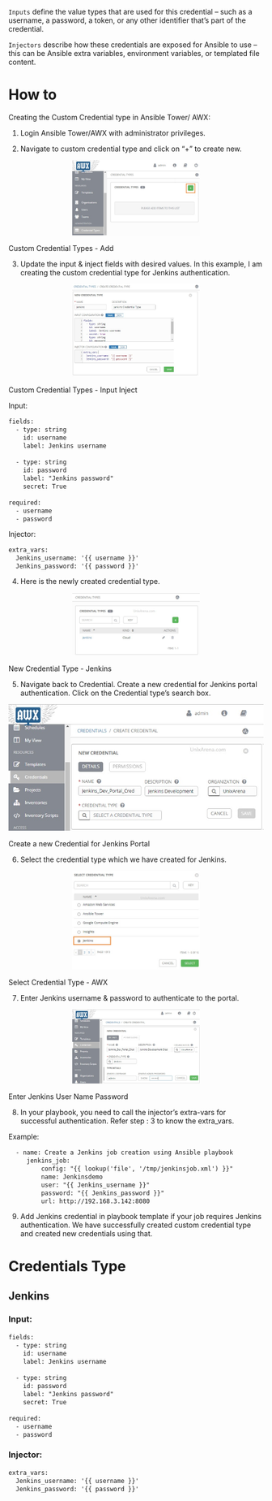 <!--https://www.unixarena.com/2018/12/ansible-tower-awx-store-credential-custom-credentials-type.html/-->


`Inputs` define the value types that are used for this credential – such as a username, a password, a token, or any other identifier that’s part of the credential.

`Injectors` describe how these credentials are exposed for Ansible to use – this can be Ansible extra variables, environment variables, or templated file content.

# How to
Creating the Custom Credential type in Ansible Tower/ AWX: 
1. Login Ansible Tower/AWX with administrator privileges.

2. Navigate to custom credential type and click on “+” to create new.
<p align="center">
  <img width="50%" src="./CUSTOM_CREDENTIAL_TYPES.images/Custom-Credential-Types-Add.jpg">
</p>
Custom Credential Types - Add

3. Update the input & inject fields with desired values.  In this example, I am creating the custom credential type for Jenkins authentication.
<p align="center">
  <img width="50%" src="./CUSTOM_CREDENTIAL_TYPES.images/Custom-Credential-Types-Input-Inject.jpg">
</p>
Custom Credential Types - Input Inject

Input:
```
fields:
  - type: string
    id: username
    label: Jenkins username

  - type: string
    id: password
    label: "Jenkins password"
    secret: True

required:
  - username
  - password
```

Injector:
```
extra_vars:
  Jenkins_username: '{{ username }}'
  Jenkins_password: '{{ password }}'
``` 

4. Here is the newly created credential type.
<p align="center">
  <img width="50%" src="./CUSTOM_CREDENTIAL_TYPES.images/New-Credential-Type-Jenkins.jpg">
</p>
New Credential Type - Jenkins

 

5. Navigate back to Credential. Create a new credential for Jenkins portal authentication.  Click on the Credential type’s search box.
<p align="center">
  <img width="100%" src="./CUSTOM_CREDENTIAL_TYPES.images/Create-a-new-Credential-for-Jenkins-Portal.jpg">
</p>
Create a new Credential for Jenkins Portal

 

6. Select the credential type which we have created for Jenkins.
<p align="center">
  <img width="50%" src="./CUSTOM_CREDENTIAL_TYPES.images/Select-Credential-Type-AWX.jpg">
</p>
Select Credential Type - AWX

 

7. Enter Jenkins username & password to authenticate to the portal.
<p align="center">
  <img width="50%" src="./CUSTOM_CREDENTIAL_TYPES.images/Enter-Jenkins-User-Name-Password.jpg">
</p>
Enter Jenkins User Name Password

 

8. In your playbook, you need to call the injector’s extra-vars for successful authentication. Refer step : 3 to know the extra_vars.

Example:
```
  - name: Create a Jenkins job creation using Ansible playbook
     jenkins_job:
         config: "{{ lookup('file', '/tmp/jenkinsjob.xml') }}"
         name: Jenkinsdemo
         user: "{{ Jenkins_username }}"
         password: "{{ Jenkins_password }}"
         url: http://192.168.3.142:8080
```

9. Add Jenkins credential in playbook template if your job requires Jenkins authentication. We have successfully created custom credential type and created new credentials using that.



# Credentials Type
## Jenkins 
### Input:
```
fields:
  - type: string
    id: username
    label: Jenkins username

  - type: string
    id: password
    label: "Jenkins password"
    secret: True

required:
  - username
  - password
```

### Injector:
```
extra_vars:
  Jenkins_username: '{{ username }}'
  Jenkins_password: '{{ password }}'
```
